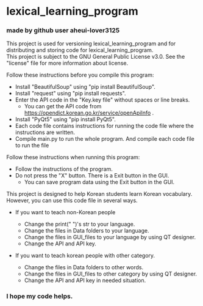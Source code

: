 # lexical_learning_program
### made by github user aheui-lover3125
This project is used for versioning lexical_learning_program and for distributing and storing code for lexical_learning_program.  
This project is subject to the GNU General Public License v3.0. See the "license" file for more information about license.

Follow these instructions before you compile this program:
+ Install "BeautifulSoup" using "pip install BeautifulSoup".  
+ Install "request" using "pip install requests".  
+ Enter the API code in the "Key.key file" without spaces or line breaks.  
  - You can get the API code from https://opendict.korean.go.kr/service/openApiInfo .
+ Install "PyQt5" using "pip install PyQt5".
+ Each code file contains instructions for running the code file where the instructions are written.
+ Compile main.py to run the whole program. And compile each code file to run the file

Follow these instructions when running this program:
+ Follow the instructions of the program.
+ Do not press the "X" button. There is a Exit button in the GUI.
  - You can save program data using the Exit button in the GUI.

This project is designed to help Korean students learn Korean vocabulary.
However, you can use this code file in several ways.
- If you want to teach non-Korean people
  + Change the print(" ")'s str to your language.
  + Change the files in Data folders to your language.
  + Change the files in GUI_files to your language by using QT designer.
  + Change the API and API key.

- If you want to teach korean people with other category.
  + Change the files in Data folders to other words.
  + Change the files in GUI_files to other category by using QT designer.
  + Change the API and API key in needed situation.

### I hope my code helps.
